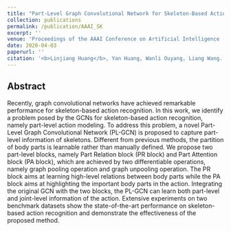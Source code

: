 ```yaml
---
title: "Part-Level Graph Convolutional Network for Skeleton-Based Action Recognition"
collection: publications
permalink: /publication/AAAI_SK
excerpt: ''
venue: 'Proceedings of the AAAI Conference on Artificial Intelligence (AAAI).'
date: 2020-04-03
paperurl: ''
citation: '<b>Linjiang Huang</b>, Yan Huang, Wanli Ouyang, Liang Wang. &quot;Part-Level Graph Convolutional Network for Skeleton-Based Action Recognition&quot;.<i>Proceedings of the AAAI Conference on Artificial Intelligence (AAAI)</i> <b>AAAI 2020 (Oral)</b>.'
---
```


## Abstract
Recently, graph convolutional networks have achieved remarkable performance for skeleton-based action recognition. In this work, we identify a problem posed by the GCNs for skeleton-based action recognition, namely part-level action modeling. To address this problem, a novel Part-Level Graph Convolutional Network (PL-GCN) is proposed to capture part-level information of skeletons. Different from previous methods, the partition of body parts is learnable rather than manually defined. We propose two part-level blocks, namely Part Relation block (PR block) and Part Attention block (PA block), which are achieved by two differentiable operations, namely graph pooling operation and graph unpooling operation. The PR block aims at learning high-level relations between body parts while the PA block aims at highlighting the important body parts in the action. Integrating the original GCN with the two blocks, the PL-GCN can learn both part-level and joint-level information of the action. Extensive experiments on two benchmark datasets show the state-of-the-art performance on skeleton-based action recognition and demonstrate the effectiveness of the proposed method.
